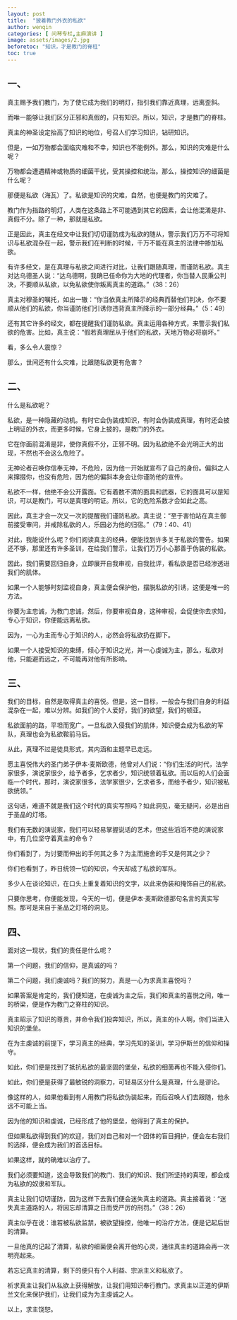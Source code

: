 ```yaml
---
layout: post
title:  "披着教门外衣的私欲"
author: wenqin
categories: [ 问琴专栏,主麻演讲 ]
image: assets/images/2.jpg
beforetoc: "知识，才是教门的脊柱"
toc: true
---
```


## 一、

真主赐予我们教门，为了使它成为我们的明灯，指引我们靠近真理，远离歪斜。

而唯一能够让我们区分正邪和真假的，只有知识。所以，知识，才是教门的脊柱。

真主的神圣设定抬高了知识的地位，号召人们学习知识，钻研知识。

但是，一如万物都会面临灾难和不幸，知识也不能例外。那么，知识的灾难是什么呢？

万物都会遭遇精神或物质的细菌干扰，受其操控和统治。那么，操控知识的细菌是什么呢？

那便是私欲（海瓦）了。私欲是知识的灾难，自然，也便是教门的灾难了。

教门作为指路的明灯，人类在这条路上不可能遇到其它的因素，会让他混淆是非、真假不分。除了一种，那就是私欲。

正是因此，真主在经文中让我们切切谨防成为私欲的随从，警示我们万万不可将知识与私欲混杂在一起，警示我们在判断的时候，千万不能在真主的法律中掺加私欲。

有许多经文，是在真理与私欲之间进行对比，让我们跟随真理，而谨防私欲。真主对达乌德圣人说：“达乌德啊，我确已任命你为大地的代理者，你当替人民秉公判决，不要顺从私欲，以免私欲使你叛离真主的道路。”（38：26）

真主对穆圣的嘱托，如出一辙：“你当依真主所降示的经典而替他们判决，你不要顺从他们的私欲，你当谨防他们引诱你违背真主所降示的一部分经典。”（5：49）

还有其它许多的经文，都在提醒我们谨防私欲。真主运用各种方式，来警示我们私欲的危害。比如，真主说：“假若真理屈从于他们的私欲，天地万物必将崩坏。”

看，多么令人震惊？

那么，世间还有什么灾难，比跟随私欲更有危害？

## 二、

什么是私欲呢？

私欲，是一种隐藏的动机。有时它会伪装成知识，有时会伪装成真理，有时还会披上明证的外衣，而更多时候，它身上披的，是教门的外衣。

它在你面前混淆是非，使你真假不分，正邪不明。因为私欲绝不会光明正大的出现，不然也不会这么危险了。

无神论者召唤你信奉无神，不危险，因为他一开始就宣布了自己的身份。偏斜之人来撺掇你，也没有危险，因为他的偏斜本身会让你谨防他的宣传。

私欲不一样，他绝不会公开露面。它有着数不清的面具和武器，它的面具可以是知识，可以是教门，可以是真理的明证。所以，它的危险系数才会如此之高。

因此，真主才会一次又一次的提醒我们谨防私欲。真主说：“至于害怕站在真主御前接受审问，并戒除私欲的人，乐园必为他的归宿。”（79：40、41）

对此，我能说什么呢？你们阅读真主的经典，便能找到许多关于私欲的警告。如果还不够，那里还有许多圣训，在给我们警示，让我们万万小心那善于伪装的私欲。

因此，我们需要回归自身，立即展开自我审视，自我批评，看私欲是否已经渗透进我们的肌体。

如果一个人能够时刻监视自身，真主便会保护他，摆脱私欲的引诱，这便是唯一的方法。

你要为主忠诚，为教门忠诚，然后，你要审视自身，这种审视，会促使你去求知，专心于知识，你便能远离私欲。

因为，一心为主而专心于知识的人，必然会将私欲扔在脚下。

如果一个人接受知识的束缚，倾心于知识之光，并一心虔诚为主，那么，私欲对他，只能避而远之，不可能再对他有所影响。

## 三、

我们的目标，自然是取得真主的喜悦。但是，这一目标，一般会与我们自身的利益混杂在一起，难以分辨。如我们的个人爱好，我们的欲望，我们的顿亚。

私欲面前的路，平坦而宽广。一旦私欲入侵我们的肌体，知识便会成为私欲的军队，真理也会为私欲鞍前马后。

从此，真理不过是徒具形式，其内涵和主题早已走远。

愿主喜悦伟大的圣门弟子伊本·麦斯欧德，他曾对人们说：“你们生活的时代，法学家很多，演说家很少，给予者多，乞求者少，知识统领着私欲。而以后的人们会面临一个时代，那时，演说家很多，法学家很少，乞求者多，而给予者少，知识被私欲统领。”

这句话，难道不就是我们这个时代的真实写照吗？如此洞见，毫无疑问，必是出自于圣品的灯塔。

我们有无数的演说家，我们可以轻易掌握说话的艺术，但这些滔滔不绝的演说家中，有几位坚守着真主的命令？

你们看到了，为讨要而伸出的手何其之多？为主而施舍的手又是何其之少？

你们也看到了，昨日统领一切的知识，今天却成了私欲的军队。

多少人在谈论知识，在口头上重复着知识的文字，以此来伪装和掩饰自己的私欲。

只要你思考，你便能发现，今天的一切，便是伊本·麦斯欧德那句名言的真实写照。那可是来自于圣品之灯塔的洞见。

## 四、

面对这一现状，我们的责任是什么呢？

第一个问题，我们的信仰，是真诚的吗？

第二个问题，我们虔诚吗？我们的努力，真是一心为求真主喜悦吗？

如果答案是肯定的，我们便知道，在虔诚为主之后，我们和真主的喜悦之间，唯一的桥梁，便是作为教门之脊柱的知识。

真主昭示了知识的尊贵，并命令我们投奔知识，所以，真主的仆人啊，你们当进入知识的堡垒。

在为主虔诚的前提下，学习真主的经典，学习先知的圣训，学习伊斯兰的信仰和操守。

如此，你们便是找到了抵抗私欲的最坚固的堡垒，私欲的细菌再也不能入侵你们。

如此，你们便是获得了最敏锐的洞察力，可轻易区分什么是真理，什么是谬论。

像这样的人，如果他看到有人用教门将私欲伪装起来，而后召唤人们去跟随，他永远不可能上当。

因为他的知识和虔诚，已经形成了他的堡垒，他得到了真主的保护。

但如果私欲得到我们的欢迎，我们对自己和对一个团体的盲目拥护，便会左右我们的选择，便会成为我们的首选目标。

如果这样，就的确难以治疗了。

我们必须要知道，这会导致我们的教门、我们的知识、我们所坚持的真理，都会成为私欲的奴隶和军队。

真主让我们切切谨防，因为这样下去我们便会迷失真主的道路。真主接着说：“迷失真主道路的人，将因忘却清算之日而受严厉的刑罚。”（38：26）

真主似乎在说：谁若被私欲监禁，被欲望操控，他唯一的治疗方法，便是记起后世的清算。

一旦他真的记起了清算，私欲的细菌便会离开他的心灵，通往真主的道路会再一次明亮起来。

若忘记真主的清算，剩下的便只有个人利益、宗派主义和私欲了。

祈求真主让我们从私欲上获得解放，让我们用知识奉行教门。求真主以正道的伊斯兰文化来保护我们，让我们成为为主虔诚之人。

以上，求主饶恕。
